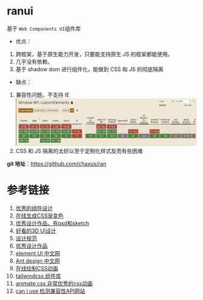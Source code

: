 # ranui

基于 `Web Components UI`组件库

- 优点：

1. 跨框架，基于原生能力开发，只要能支持原生 JS 的框架都能使用。
2. 几乎没有依赖。
3. 基于 shadow dom 进行组件化，能做到 CSS 和 JS 的彻底隔离

- 缺点：

1. 兼容性问题，不支持 IE
   ![](../../assets/ranui/customElements.png)
2. CSS 和 JS 隔离的太好以至于定制化样式反而有些困难

**git 地址**：https://github.com/chaxus/ran

# 参考链接
1. [优秀的组件设计](https://www.checklist.design/)
2. [在线生成CSS渐变色](https://webgradients.com/)
3. [优秀设计作品，有psd和sketch](https://webgradients.com/)
4. [好看的3D UI设计](https://spline.design/)
5. [设计规范](https://lawsofux.com/)
6. [优秀设计作品](https://dribbble.com/)
7. [element UI 中文网](https://element.eleme.cn/#/zh-CN)
8. [Ant design 中文网](https://ant.design/index-cn)
9. [在线绘制CSS动画](https://animista.net/)
10. [tailwindcss 组件库](https://www.tailwindcss.cn/resources)
11. [animate css 非常优秀的css动画](https://animate.style/)
12. [can i use 检测兼容性API网站](https://caniuse.com/)